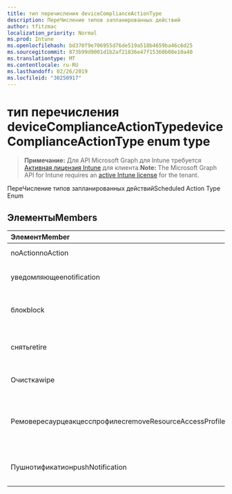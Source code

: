 ```yaml
---
title: тип перечисления deviceComplianceActionType
description: ПереЧисление типов запланированных действий
author: tfitzmac
localization_priority: Normal
ms.prod: Intune
ms.openlocfilehash: bd370f9e706955d76de519a518b4659ba46c6d25
ms.sourcegitcommit: 873b99d9001d1b2af21836e47f15360b08e10a40
ms.translationtype: MT
ms.contentlocale: ru-RU
ms.lasthandoff: 02/26/2019
ms.locfileid: "30250917"
---
```

# <a name="devicecomplianceactiontype-enum-type"></a><span data-ttu-id="2f37f-103">тип перечисления deviceComplianceActionType</span><span class="sxs-lookup"><span data-stu-id="2f37f-103">deviceComplianceActionType enum type</span></span>

> <span data-ttu-id="2f37f-104">**Примечание:** Для API Microsoft Graph для Intune требуется [Активная лицензия Intune](https://go.microsoft.com/fwlink/?linkid=839381) для клиента.</span><span class="sxs-lookup"><span data-stu-id="2f37f-104">**Note:** The Microsoft Graph API for Intune requires an [active Intune license](https://go.microsoft.com/fwlink/?linkid=839381) for the tenant.</span></span>

<span data-ttu-id="2f37f-105">ПереЧисление типов запланированных действий</span><span class="sxs-lookup"><span data-stu-id="2f37f-105">Scheduled Action Type Enum</span></span>

## <a name="members"></a><span data-ttu-id="2f37f-106">Элементы</span><span class="sxs-lookup"><span data-stu-id="2f37f-106">Members</span></span>
|<span data-ttu-id="2f37f-107">Элемент</span><span class="sxs-lookup"><span data-stu-id="2f37f-107">Member</span></span>|<span data-ttu-id="2f37f-108">Значение</span><span class="sxs-lookup"><span data-stu-id="2f37f-108">Value</span></span>|<span data-ttu-id="2f37f-109">Описание</span><span class="sxs-lookup"><span data-stu-id="2f37f-109">Description</span></span>|
|:---|:---|:---|
|<span data-ttu-id="2f37f-110">noAction</span><span class="sxs-lookup"><span data-stu-id="2f37f-110">noAction</span></span>|<span data-ttu-id="2f37f-111">нуль</span><span class="sxs-lookup"><span data-stu-id="2f37f-111">0</span></span>|<span data-ttu-id="2f37f-112">Без действий</span><span class="sxs-lookup"><span data-stu-id="2f37f-112">No Action</span></span>|
|<span data-ttu-id="2f37f-113">уведомляющее</span><span class="sxs-lookup"><span data-stu-id="2f37f-113">notification</span></span>|<span data-ttu-id="2f37f-114">1,1</span><span class="sxs-lookup"><span data-stu-id="2f37f-114">1</span></span>|<span data-ttu-id="2f37f-115">Уведомление об отПравке</span><span class="sxs-lookup"><span data-stu-id="2f37f-115">Send Notification</span></span>|
|<span data-ttu-id="2f37f-116">блок</span><span class="sxs-lookup"><span data-stu-id="2f37f-116">block</span></span>|<span data-ttu-id="2f37f-117">2</span><span class="sxs-lookup"><span data-stu-id="2f37f-117">2</span></span>|<span data-ttu-id="2f37f-118">Блокировка устройства в AAD</span><span class="sxs-lookup"><span data-stu-id="2f37f-118">Block the device in AAD</span></span>|
|<span data-ttu-id="2f37f-119">снять</span><span class="sxs-lookup"><span data-stu-id="2f37f-119">retire</span></span>|<span data-ttu-id="2f37f-120">4</span><span class="sxs-lookup"><span data-stu-id="2f37f-120">3</span></span>|<span data-ttu-id="2f37f-121">Прекращение использования устройства</span><span class="sxs-lookup"><span data-stu-id="2f37f-121">Retire the device</span></span>|
|<span data-ttu-id="2f37f-122">Очистка</span><span class="sxs-lookup"><span data-stu-id="2f37f-122">wipe</span></span>|<span data-ttu-id="2f37f-123">4</span><span class="sxs-lookup"><span data-stu-id="2f37f-123">4</span></span>|<span data-ttu-id="2f37f-124">Очистка устройства</span><span class="sxs-lookup"><span data-stu-id="2f37f-124">Wipe the device</span></span>|
|<span data-ttu-id="2f37f-125">Ремовересаурцеакцесспрофилес</span><span class="sxs-lookup"><span data-stu-id="2f37f-125">removeResourceAccessProfiles</span></span>|<span data-ttu-id="2f37f-126">17:00</span><span class="sxs-lookup"><span data-stu-id="2f37f-126">5</span></span>|<span data-ttu-id="2f37f-127">Удаление профилей доступа к ресурсам с устройства</span><span class="sxs-lookup"><span data-stu-id="2f37f-127">Remove Resource Access Profiles from the device</span></span>|
|<span data-ttu-id="2f37f-128">Пушнотификатион</span><span class="sxs-lookup"><span data-stu-id="2f37f-128">pushNotification</span></span>|<span data-ttu-id="2f37f-129">10</span><span class="sxs-lookup"><span data-stu-id="2f37f-129">9</span></span>|<span data-ttu-id="2f37f-130">Отправка push-уведомления на устройство</span><span class="sxs-lookup"><span data-stu-id="2f37f-130">Send push notification to device</span></span>|



